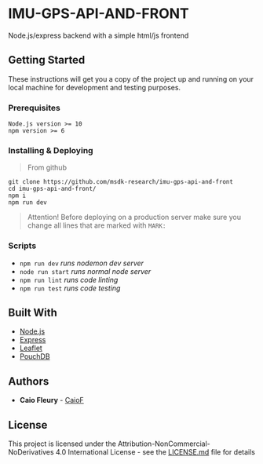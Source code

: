 # IMU-GPS-API-AND-FRONT

Node.js/express backend with a simple html/js frontend

## Getting Started

These instructions will get you a copy of the project up and running on your local machine for development and testing purposes.

### Prerequisites

```
Node.js version >= 10
npm version >= 6
```

### Installing & Deploying

> From github

```
git clone https://github.com/msdk-research/imu-gps-api-and-front
cd imu-gps-api-and-front/
npm i
npm run dev
```

> Attention!
> Before deploying on a production server make sure you change all lines that are marked with `MARK:`  

### Scripts

- `npm run dev` _runs nodemon dev server_
- `node run start` _runs normal node server_
- `npm run lint` _runs code linting_
- `npm run test` _runs code testing_

## Built With

- [Node.js](https://nodejs.org/en/)
- [Express](https://expressjs.com/)
- [Leaflet](https://leafletjs.com/)
- [PouchDB](https://pouchdb.com/)

## Authors

- **Caio Fleury** - [CaioF](https://github.com/CaioF)

## License

This project is licensed under the Attribution-NonCommercial-NoDerivatives 4.0 International License - see the [LICENSE.md](LICENSE.md) file for details
